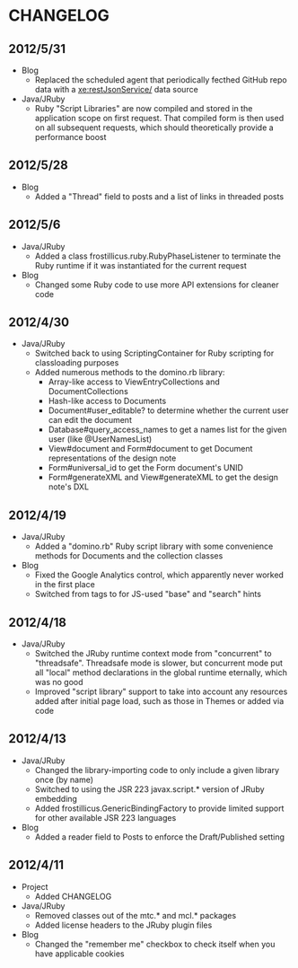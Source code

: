 CHANGELOG
=========

2012/5/31
---------
* Blog
	* Replaced the scheduled agent that periodically fecthed GitHub repo data with a <xe:restJsonService/> data source
* Java/JRuby
	* Ruby "Script Libraries" are now compiled and stored in the application scope on first request. That compiled form is then used on all subsequent requests, which should theoretically provide a performance boost

2012/5/28
---------
* Blog
	* Added a "Thread" field to posts and a list of links in threaded posts

2012/5/6
--------
* Java/JRuby
	* Added a class frostillicus.ruby.RubyPhaseListener to terminate the Ruby runtime if it was instantiated for the current request
* Blog
	* Changed some Ruby code to use more API extensions for cleaner code

2012/4/30
---------
* Java/JRuby
	* Switched back to using ScriptingContainer for Ruby scripting for classloading purposes
	* Added numerous methods to the domino.rb library:
		* Array-like access to ViewEntryCollections and DocumentCollections
		* Hash-like access to Documents
		* Document#user_editable? to determine whether the current user can edit the document
		* Database#query_access_names to get a names list for the given user (like @UserNamesList)
		* View#document and Form#document to get Document representations of the design note
		* Form#universal_id to get the Form document's UNID
		* Form#generateXML and View#generateXML to get the design note's DXL

2012/4/19
---------
* Java/JRuby
	* Added a "domino.rb" Ruby script library with some convenience methods for Documents and the collection classes
* Blog
	* Fixed the Google Analytics control, which apparently never worked in the first place
	* Switched from <link> tags to <meta> for JS-used "base" and "search" hints

2012/4/18
---------
* Java/JRuby
	* Switched the JRuby runtime context mode from "concurrent" to "threadsafe". Threadsafe mode is slower, but concurrent mode put all "local" method declarations in the global runtime eternally, which was no good
	* Improved "script library" support to take into account any resources added after initial page load, such as those in Themes or added via code

2012/4/13
---------
* Java/JRuby
	* Changed the library-importing code to only include a given library once (by name)
	* Switched to using the JSR 223 javax.script.* version of JRuby embedding
	* Added frostillicus.GenericBindingFactory to provide limited support for other available JSR 223 languages
* Blog
	* Added a reader field to Posts to enforce the Draft/Published setting

2012/4/11
---------
* Project
	* Added CHANGELOG
* Java/JRuby
	* Removed classes out of the mtc.* and mcl.* packages
	* Added license headers to the JRuby plugin files
* Blog
	* Changed the "remember me" checkbox to check itself when you have applicable cookies 